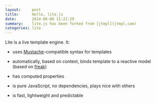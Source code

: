```yaml
---
layout:     post
title:      Hello, lite.js
date:       2014-06-08 11:21:29
summary:    lite.js has been forked from [jtmpl](jtmpl.com)
categories: lite
---
```


Lite is a live template engine. It:

* uses [Mustache](mustache.github.io)-compatible syntax for templates

* automatically, based on context, binds template to a reactive model
(based on [freak](https://github.com/atmin/freak))

* has computed properties

* is pure JavaScript, no dependencies, plays nice with others

* is fast, lightweight and predictable
